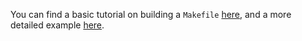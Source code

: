 You can find a basic tutorial on building a `Makefile` [here](https://cs.colby.edu/maxwell/courses/tutorials/maketutor/), and a more detailed example [here](https://makefiletutorial.com/).
